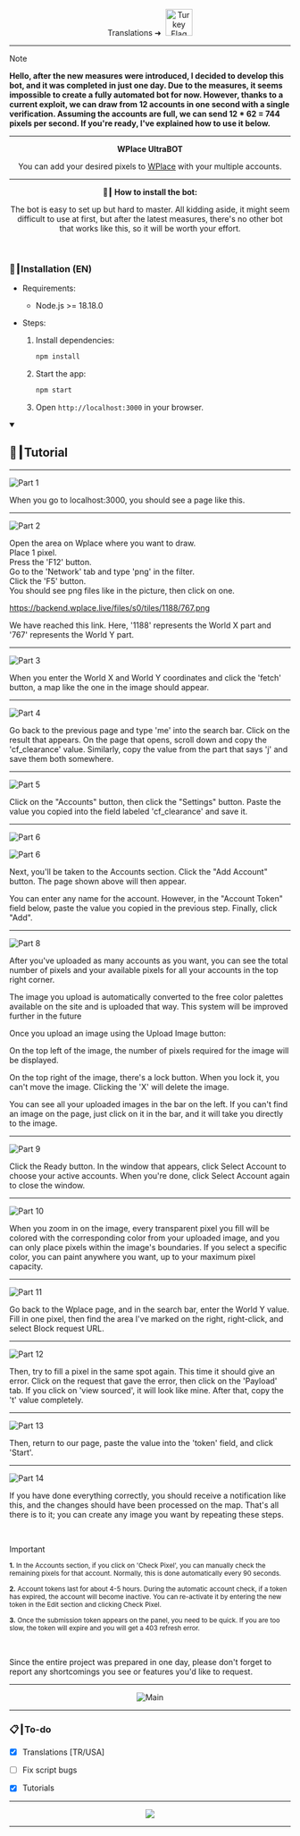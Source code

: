 <p align="center">
  Translations ➜&nbsp;
    <a href="docs/TR.md"><img src="https://flagcdn.com/256x192/tr.png" width="48" alt="Turkey Flag"></a>
</p>

---

> [!NOTE]
> **Hello, after the new measures were introduced, I decided to develop this bot, and it was completed in just one day. Due to the measures, it seems impossible to create a fully automated bot for now. However, thanks to a current exploit, we can draw from 12 accounts in one second with a single verification. Assuming the accounts are full, we can send 12 * 62 = <strong>744</strong> pixels per second. If you're ready, I've explained how to use it below.**

---

<p align="center"><strong>WPlace UltraBOT</strong></p>

<p align="center">
  You can add your desired pixels to <a href="https://wplace.live" target="_blank">WPlace</a> with your multiple accounts.
</p>

---

<p align="center"><strong>🚀┃ How to install the bot:</strong></p>

<p align="center">
 The bot is easy to set up but hard to master. All kidding aside, it might seem difficult to use at first, but after the latest measures, there's no other bot that works like this, so it will be worth your effort.
</p>

<br>

### 🔧┃Installation (EN)

- Requirements:
  - Node.js >= 18.18.0

- Steps:
  1. Install dependencies:
     
     ```bash
     npm install
     ```
  2. Start the app:
     
     ```bash
     npm start
     ```
  3. Open `http://localhost:3000` in your browser.

<details open>
  <summary><h2>📖┃Tutorial</h2></summary>

---

![Part 1](https://i.imgur.com/yS9093x.png)



When you go to localhost:3000, you should see a page like this.<br>


---

![Part 2](https://i.imgur.com/r02ndS6.png)


Open the area on Wplace where you want to draw.<br>
Place 1 pixel.<br>
Press the 'F12' button.<br>
Go to the 'Network' tab and type 'png' in the filter.<br>
Click the 'F5' button.<br>
You should see png files like in the picture, then click on one.<br>

https://backend.wplace.live/files/s0/tiles/1188/767.png<br>

We have reached this link. Here, '1188' represents the World X part and '767' represents the World Y part.<br>






---

![Part 3](https://i.imgur.com/LniE1E8.png)


When you enter the World X and World Y coordinates and click the 'fetch' button, a map like the one in the image should appear.


---

![Part 4](https://i.imgur.com/FlXoyc7.png)

Go back to the previous page and type 'me' into the search bar. Click on the result that appears. On the page that opens, scroll down and copy the 'cf_clearance' value. Similarly, copy the value from the part that says 'j' and save them both somewhere.

---
![Part 5](https://i.imgur.com/IvNN9EZ.png)

Click on the "Accounts" button, then click the "Settings" button. Paste the value you copied into the field labeled 'cf_clearance' and save it.

---
![Part 6](https://i.imgur.com/8sjhH1L.png)

![Part 6](https://i.imgur.com/jf6W8NV.png)


Next, you'll be taken to the Accounts section. Click the "Add Account" button. The page shown above will then appear.

You can enter any name for the account. However, in the "Account Token" field below, paste the value you copied in the previous step. Finally, click "Add".





---
![Part 8](https://i.imgur.com/DJUEywj.png)


After you've uploaded as many accounts as you want, you can see the total number of pixels and your available pixels for all your accounts in the top right corner.

The image you upload is automatically converted to the free color palettes available on the site and is uploaded that way. This system will be improved further in the future

Once you upload an image using the Upload Image button:

On the top left of the image, the number of pixels required for the image will be displayed.

On the top right of the image, there's a lock button. When you lock it, you can't move the image. Clicking the 'X' will delete the image.

You can see all your uploaded images in the bar on the left. If you can't find an image on the page, just click on it in the bar, and it will take you directly to the image.


---
![Part 9](https://i.imgur.com/Dzt1p3o.png)

Click the Ready button. In the window that appears, click Select Account to choose your active accounts. When you're done, click Select Account again to close the window.

---
![Part 10](https://i.imgur.com/QKJRVL9.png)

When you zoom in on the image, every transparent pixel you fill will be colored with the corresponding color from your uploaded image, and you can only place pixels within the image's boundaries. If you select a specific color, you can paint anywhere you want, up to your maximum pixel capacity.


---
![Part 11](https://i.imgur.com/s3hIJFD.png)


Go back to the Wplace page, and in the search bar, enter the World Y value. Fill in one pixel, then find the area I've marked on the right, right-click, and select Block request URL.



---

![Part 12](https://i.imgur.com/NEvGOnj.png)

Then, try to fill a pixel in the same spot again. This time it should give an error. Click on the request that gave the error, then click on the 'Payload' tab. If you click on 'view sourced', it will look like mine. After that, copy the 't' value completely.




---



![Part 13](https://i.imgur.com/wDp07pH.png)



Then, return to our page, paste the value into the 'token' field, and click 'Start'.





---
![Part 14](https://i.imgur.com/iQTH5TR.png)


If you have done everything correctly, you should receive a notification like this, and the changes should have been processed on the map. That's all there is to it; you can create any image you want by repeating these steps.



</details>


<br>

> [!IMPORTANT]
> <p><sub><strong>1.</strong> In the Accounts section, if you click on 'Check Pixel', you can manually check the remaining pixels for that account. Normally, this is done automatically every 90 seconds.</sub></p>
> <p><sub><strong>2.</strong> Account tokens last for about 4-5 hours. During the automatic account check, if a token has expired, the account will become inactive. You can re-activate it by entering the new token in the Edit section and clicking Check Pixel.</sub></p>
> <p><sub><strong>3.</strong> Once the submission token appears on the panel, you need to be quick. If you are too slow, the token will expire and you will get a 403 refresh error.</sub></p>

<br>


Since the entire project was prepared in one day, please don't forget to report any shortcomings you see or features you'd like to request.


---






<p align="center">
  <img src="https://i.imgur.com/msR5dM9.png" alt="Main"/>
</p>

---

### 📋┃To-do

- [x] Translations [TR/USA]  
- [ ] Fix script bugs  
- [x] Tutorials


---


<p align="center">
  <a href="#"><img src="https://komarev.com/ghpvc/?username=xacter&repo=WPlace-UltraBOT&style=for-the-badge&label=Views:&color=gray"/></a>
</p>

---





